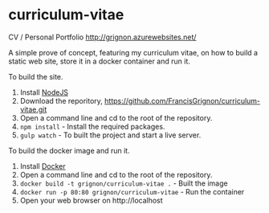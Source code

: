 # curriculum-vitae
CV / Personal Portfolio
http://grignon.azurewebsites.net/

A simple prove of concept, featuring my curriculum vitae, on how to build a static web site, store it in a docker container and run it.

To build the site.

1. Install [NodeJS](http://www.nodejs.org)  
2. Download the reporitory, https://github.com/FrancisGrignon/curriculum-vitae.git
3. Open a command line and cd to the root of the repository.
4. `npm install` - Install the required packages.
5. `gulp watch` - To built the project and start a live server.

To build the docker image and run it.

1. Install [Docker](https://docs.docker.com/engine/installation/)
2. Open a command line and cd to the root of the repository.
3. `docker build -t grignon/curriculum-vitae .` - Built the image
4. `docker run -p 80:80 grignon/curriculum-vitae` - Run the container
5. Open your web browser on http://localhost
